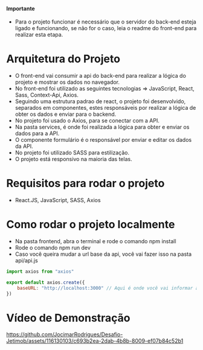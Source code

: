 #### Importante

- Para o projeto funcionar é necessário que o servidor do back-end esteja ligado e funcionando, se não for o caso, leia o readme do front-end para realizar esta etapa.

# Arquitetura do Projeto

- O front-end vai consumir a api do back-end para realizar a lógica do projeto e mostrar os dados no navegador.
- No front-end foi utilizado as seguintes tecnologias => JavaScript, React, Sass, Context-Api, Axios.
- Seguindo uma estrutura padrao de react, o projeto foi desenvolvido, separados em componentes, estes responsáveis por realizar a lógica de obter os dados e enviar para o backend.
- No projeto foi usado o Axios, para se conectar com a API.
- Na pasta services, é onde foi realizada a lógica para obter e enviar os dados para a API.
- O componente formulário é o responsável por enviar e editar os dados da API.
- No projeto foi utilizado SASS para estilização.
- O projeto está responsivo na maioria das telas.

# Requisitos para rodar o projeto

- React.JS, JavaScript, SASS, Axios

# Como rodar o projeto localmente

- Na pasta frontend, abra o terminal e rode o comando npm install
- Rode o comando npm run dev
- Caso você queira mudar a url base da api, você vai fazer isso na pasta api/api.js
```js
import axios from "axios"

export default axios.create({
    baseURL: "http://localhost:3000" // Aqui é onde você vai informar a rota base da sua api
})

```

# Vídeo de Demonstração

https://github.com/JocimarRodrigues/Desafio-Jetimob/assets/116130103/c693b2ea-2dab-4b8b-8009-ef07b84c52b1